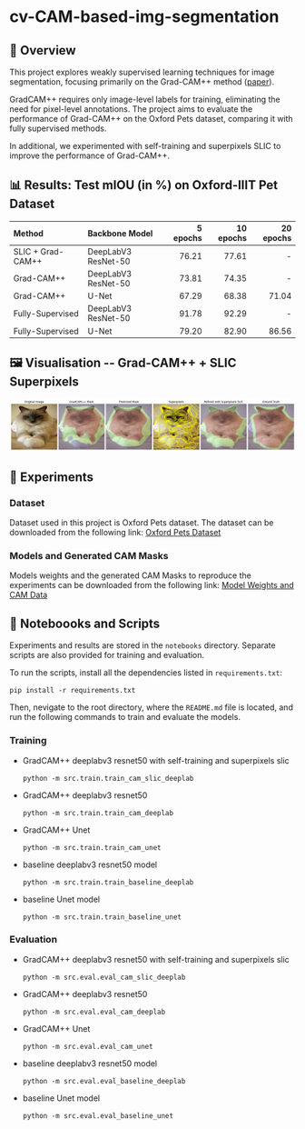 # cv-CAM-based-img-segmentation

## 📖 Overview

This project explores weakly supervised learning techniques for image segmentation, focusing primarily on the Grad-CAM++ method ([paper](https://arxiv.org/abs/1710.11063)).

GradCAM++ requires only image-level labels for training, eliminating the need for pixel-level annotations. The project aims to evaluate the performance of Grad-CAM++ on the Oxford Pets dataset, comparing it with fully supervised methods.

In additional, we experimented with self-training and superpixels SLIC to improve the performance of Grad-CAM++.

## 📊 Results: Test mIOU (in %) on Oxford-IIIT Pet Dataset

| Method             | Backbone Model      | 5 epochs | 10 epochs | 20 epochs |
|:-------------------|:----------------    |---------:|----------:|----------:|
| SLIC + Grad-CAM++  | DeepLabV3 ResNet-50 | 76.21    | 77.61     | -         |
| Grad-CAM++         | DeepLabV3 ResNet-50 | 73.81    | 74.35     | -         |
| Grad-CAM++         | U-Net               | 67.29    | 68.38     | 71.04     |
| Fully-Supervised   | DeepLabV3 ResNet-50 | 91.78    | 92.29     | -         |
| Fully-Supervised   | U-Net               | 79.20    | 82.90     | 86.56     |

## 🖼️ Visualisation -- Grad-CAM++ + SLIC Superpixels

![gradcam_slic_demo_img](docs/assets/gradcam_slic_demo.png)

## 🧪 Experiments

### Dataset

Dataset used in this project is Oxford Pets dataset. The dataset can be downloaded from the following link:
[Oxford Pets Dataset](https://www.robots.ox.ac.uk/~vgg/data/pets/)

### Models and Generated CAM Masks

Models weights and the generated CAM Masks to reproduce the experiments can be downloaded from the following link:
[Model Weights and CAM Data](https://www.icloud.com/iclouddrive/05f4KsOqKw_NywJZlf6qifJ5g#GradCAM-Weakly-Supervision)

## 🚀 Noteboooks and Scripts

Experiments and results are stored in the `notebooks` directory. Separate scripts are also provided for training and evaluation.

To run the scripts, install all the dependencies listed in `requirements.txt`:

```shell
pip install -r requirements.txt
```

Then, nevigate to the root directory, where the `README.md` file is located, and run the following commands to train and evaluate the models.

### Training

- GradCAM++ deeplabv3 resnet50 with self-training and superpixels slic

    ```shell
    python -m src.train.train_cam_slic_deeplab
    ```

- GradCAM++ deeplabv3 resnet50

    ```shell
    python -m src.train.train_cam_deeplab
    ```

- GradCAM++ Unet

    ```shell
    python -m src.train.train_cam_unet
    ```

- baseline deeplabv3 resnet50 model

    ```shell
    python -m src.train.train_baseline_deeplab
    ```

- baseline Unet model

    ```shell
    python -m src.train.train_baseline_unet
    ```

### Evaluation

- GradCAM++ deeplabv3 resnet50 with self-training and superpixels slic

    ```shell
    python -m src.eval.eval_cam_slic_deeplab
    ```

- GradCAM++ deeplabv3 resnet50

    ```shell
    python -m src.eval.eval_cam_deeplab
    ```

- GradCAM++ Unet

    ```shell
    python -m src.eval.eval_cam_unet
    ```

- baseline deeplabv3 resnet50 model

    ```shell
    python -m src.eval.eval_baseline_deeplab 
    ```

- baseline Unet model

    ```shell
    python -m src.eval.eval_baseline_unet
    ```
